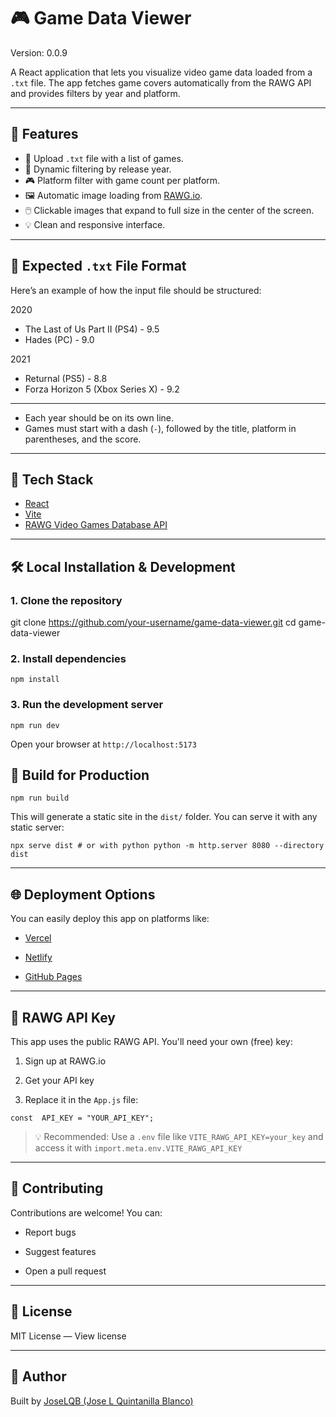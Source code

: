# 🎮 Game Data Viewer 

Version: 0.0.9

A React application that lets you visualize video game data loaded from a `.txt` file. The app fetches game covers automatically from the RAWG API and provides filters by year and platform.

---
## 🚀 Features

- 📂 Upload `.txt` file with a list of games.
- 📅 Dynamic filtering by release year.
- 🎮 Platform filter with game count per platform.
- 🖼️ Automatic image loading from [RAWG.io](https://rawg.io/apidocs).
- 🖱️ Clickable images that expand to full size in the center of the screen.
- 💡 Clean and responsive interface.

---

## 📄 Expected `.txt` File Format

Here’s an example of how the input file should be structured:

2020

-   The Last of Us Part II (PS4) - 9.5
-   Hades (PC) - 9.0
    

2021

-   Returnal (PS5) - 8.8
-   Forza Horizon 5 (Xbox Series X) - 9.2

---
- Each year should be on its own line.
- Games must start with a dash (`-`), followed by the title, platform in parentheses, and the score.

---

## 🧰 Tech Stack

- [React](https://react.dev/)
- [Vite](https://vitejs.dev/)
- [RAWG Video Games Database API](https://rawg.io/apidocs)

---

## 🛠️ Local Installation & Development

### 1. Clone the repository


git clone https://github.com/your-username/game-data-viewer.git
cd game-data-viewer


### 2. Install dependencies


`npm install`

### 3. Run the development server


`npm run dev` 

Open your browser at `http://localhost:5173`

## 🧱 Build for Production

`npm run build` 

This will generate a static site in the `dist/` folder. You can serve it with any static server:



`npx serve dist # or with python python -m http.server 8080 --directory dist` 

----------

## 🌐 Deployment Options

You can easily deploy this app on platforms like:

-   [Vercel](https://vercel.com/)
    
-   [Netlify](https://netlify.com/)
    
-   [GitHub Pages](https://pages.github.com/)
    

----------

## 🔑 RAWG API Key

This app uses the public RAWG API. You'll need your own (free) key:

1.  Sign up at RAWG.io
    
2.  Get your API key
    
3.  Replace it in the `App.js` file:
    

`const  API_KEY = "YOUR_API_KEY";` 

> 💡 Recommended: Use a `.env` file like `VITE_RAWG_API_KEY=your_key` and access it with `import.meta.env.VITE_RAWG_API_KEY`

----------


## 🤝 Contributing

Contributions are welcome! You can:

-   Report bugs
    
-   Suggest features
    
-   Open a pull request
    

----------

## 📝 License

MIT License — View license

----------

## 🧠 Author

Built by [JoseLQB (Jose L Quintanilla Blanco)](https://github.com/JoseLQB)
